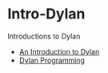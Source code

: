 # Intro-Dylan

Introductions to Dylan
* [An Introduction to Dylan](An%20Introduction%20to%20Dylan)
* [Dylan Programming](Dylan%20Programming)
